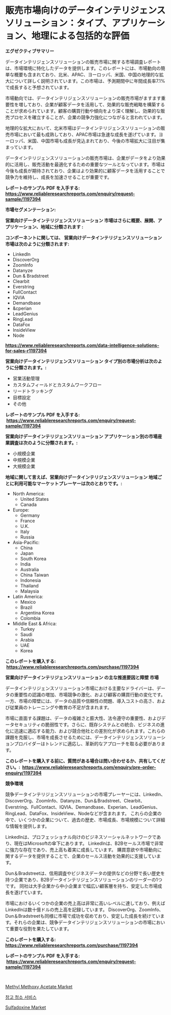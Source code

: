 <p><h1>販売市場向けのデータインテリジェンスソリューション：タイプ、アプリケーション、地理による包括的な評価</h1></p><p><strong>エグゼクティブサマリー</strong></p>
<p><p>データインテリジェンスソリューションの販売市場に関する市場調査レポートは、市場環境に特化したデータを提供します。このレポートには、市場動向の簡単な概要も含まれており、北米、APAC、ヨーロッパ、米国、中国の地理的な拡大について詳しく説明されています。この市場は、予測期間中に年間成長率7.1%で成長すると予想されています。</p><p>市場動向では、データインテリジェンスソリューションの販売市場がますます重要性を増しており、企業が顧客データを活用して、効果的な販売戦略を構築することが求められています。顧客の購買行動や傾向をより深く理解し、効果的な販売プロセスを確立することが、企業の競争力強化につながると言われています。</p><p>地理的な拡大において、北米市場はデータインテリジェンスソリューションの販売市場において最も成熟しており、APAC市場は急速な成長を遂げています。ヨーロッパ、米国、中国市場も成長が見込まれており、今後の市場拡大に注目が集まっています。</p><p>データインテリジェンスソリューションの販売市場は、企業がデータをより効果的に活用し、販売活動を最適化するための重要なツールとなっています。市場は今後も成長が期待されており、企業はより効果的に顧客データを活用することで競争力を維持し、成長を加速させることが重要です。</p></p>
<p><strong>レポートのサンプル PDF を入手する: <a href="https://www.reliableresearchreports.com/enquiry/request-sample/1197394">https://www.reliableresearchreports.com/enquiry/request-sample/1197394</a></strong></p>
<p><strong>市場セグメンテーション:</strong></p>
<p><strong> 営業向けデータインテリジェンスソリューション 市場はさらに概要、展開、アプリケーション、地域に分類されます :</strong></p>
<p><strong>コンポーネントに関しては、 営業向けデータインテリジェンスソリューション 市場は次のように分類されます: &nbsp;</strong></p>
<p><ul><li>Linkedln</li><li>DiscoverOrg</li><li>Zoomlnfo</li><li>Datanyze</li><li>Dun & Bradstreet</li><li>Clearbit</li><li>Everstring</li><li>FullContact</li><li>IQVIA</li><li>Demandbase</li><li>&cperian</li><li>LeadGenius</li><li>RingLead</li><li>DataFox</li><li>InsideView</li><li>Node</li></ul></p>
<p><strong><a href="https://www.reliableresearchreports.com/data-intelligence-solutions-for-sales-r1197394">https://www.reliableresearchreports.com/data-intelligence-solutions-for-sales-r1197394</a></strong></p>
<p><strong> 営業向けデータインテリジェンスソリューション タイプ別の市場分析は次のように分類されます。:</strong></p>
<p><ul><li>営業活動管理</li><li>カスタムフィールドとカスタムワークフロー</li><li>リードトラッキング</li><li>目標設定</li><li>その他</li></ul></p>
<p><strong>レポートのサンプル PDF を入手する: &nbsp;<a href="https://www.reliableresearchreports.com/enquiry/request-sample/1197394">https://www.reliableresearchreports.com/enquiry/request-sample/1197394</a></strong></p>
<p><strong> 営業向けデータインテリジェンスソリューション アプリケーション別の市場産業調査は次のように分類されます。:</strong></p>
<p><ul><li>小規模企業</li><li>中規模企業</li><li>大規模企業</li></ul></p>
<p><strong>地域に関して言えば、営業向けデータインテリジェンスソリューション 地域ごとに利用可能なマーケットプレーヤーは次のとおりです。:</strong></p>
<p><ul>
    <li>
        North America:
        <ul>
            <li>United States</li>
            <li>Canada</li>
        </ul>
    </li>
    <li>
        Europe:
        <ul>
            <li>Germany</li>
            <li>France</li>
            <li>U.K.</li>
            <li>Italy</li>
            <li>Russia</li>
        </ul>
    </li>
    <li>
        Asia-Pacific:
        <ul>
            <li>China</li>
            <li>Japan</li>
            <li>South Korea</li>
            <li>India</li>
            <li>Australia</li>
            <li>China Taiwan</li>
            <li>Indonesia</li>
            <li>Thailand</li>
            <li>Malaysia</li>
        </ul>
    </li>
    <li>
        Latin America:
        <ul>
            <li>Mexico</li>
            <li>Brazil</li>
            <li>Argentina Korea</li>
            <li>Colombia</li>
        </ul>
    </li>
    <li>
        Middle East & Africa:
        <ul>
            <li>Turkey</li>
            <li>Saudi</li>
            <li>Arabia</li>
            <li>UAE</li>
            <li>Korea</li>
        </ul>
    </li>
    </ul></p>
<p><strong>このレポートを購入する: &nbsp;<a href="https://www.reliableresearchreports.com/purchase/1197394">https://www.reliableresearchreports.com/purchase/1197394</a></strong></p>
<p><strong>営業向けデータインテリジェンスソリューション の主な推進要因と障壁 市場</strong></p>
<p><p>データインテリジェンスソリューション市場における主要なドライバーは、データの重要性の認識の増加、市場競争の激化、および顧客の購買行動の変化です。一方、市場の障壁には、データの品質や信頼性の問題、導入コストの高さ、および従業員のトレーニングや教育の不足が含まれます。</p><p>市場に直面する課題は、データの複雑さと膨大性、法令遵守の重要性、およびデータセキュリティの脆弱性です。さらに、既存システムとの統合、ビジネスの進化に迅速に適応する能力、および競合他社との差別化が求められます。これらの課題を克服し、市場を成長させるためには、データインテリジェンスソリューションプロバイダーはトレンドに適応し、革新的なアプローチを取る必要があります。</p></p>
<p><strong>このレポートを購入する前に、質問がある場合は問い合わせるか、共有してください。:&nbsp; <a href="https://www.reliableresearchreports.com/enquiry/pre-order-enquiry/1197394">https://www.reliableresearchreports.com/enquiry/pre-order-enquiry/1197394</a></strong></p>
<p><strong>競争環境</strong></p>
<p><p>競争データインテリジェンスソリューションの市場プレーヤーには、Linkedln、DiscoverOrg、Zoomlnfo、Datanyze、Dun＆Bradstreet、Clearbit、Everstring、FullContact、IQVIA、Demandbase、Experian、LeadGenius、RingLead、DataFox、InsideView、Nodeなどが含まれます。 これらの企業の中で、いくつかの企業について、過去の歴史、市場成長、市場規模について詳細な情報を提供します。</p><p>Linkedlnは、プロフェッショナル向けのビジネスソーシャルネットワークであり、現在はMicrosoftの傘下にあります。 Linkedlnは、B2Bセールス市場で非常に強力な存在であり、売上高も着実に成長しています。 購買意欲や市場動向に関するデータを提供することで、企業のセールス活動を効果的に支援しています。</p><p>Dun＆Bradstreetは、信用調査やビジネスデータの提供などの分野で長い歴史を持つ企業であり、B2Bデータインテリジェンスソリューションのリーダーの1つです。 同社は大手企業から中小企業まで幅広い顧客層を持ち、安定した市場成長を遂げています。</p><p>市場におけるいくつかの企業の売上高は非常に高いレベルに達しており、例えばLinkedInは数十億ドルの売上高を記録しています。 DiscoverOrg、Zoomlnfo、Dun＆Bradstreetも同様に市場で成功を収めており、安定した成長を続けています。それらの企業は、競争データインテリジェンスソリューションの市場において重要な役割を果たしています。</p></p>
<p><strong>このレポートを購入する: &nbsp; <a href="https://www.reliableresearchreports.com/purchase/1197394">https://www.reliableresearchreports.com/purchase/1197394</a></strong></p>
<p><strong>レポートのサンプル PDF を入手する: &nbsp;<a href="https://www.reliableresearchreports.com/enquiry/request-sample/1197394">https://www.reliableresearchreports.com/enquiry/request-sample/1197394</a></strong><strong></strong></p>
<p>&nbsp;</p>
<p><p><a href="https://issuu.com/reportprime-2/docs/methyl-methoxy-acetate-market-size-2030.pptx">Methyl Methoxy Acetate Market</a></p><p><a href="https://github.com/KellyLyncyh543964/Market-Research-Report-List-1/blob/main/705015331652.md">창고 청소 서비스</a></p><p><a href="https://issuu.com/reportprime-2/docs/sulfadoxine-market-size-2030.pptx">Sulfadoxine Market</a></p></p>